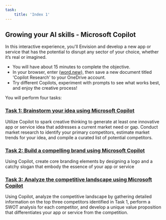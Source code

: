 ```yaml
---
task:
    title: 'Index 1'
---
```


## Growing your AI skills - Microsoft Copilot

In this interactive experience, you'll Envision and develop a new app or service that has the potential to disrupt any sector of your choice, whether it’s real or imagined. 

- You will have about 15 minutes to complete the objective.
- In your browser, enter (<a href="https://word.new" target="_blank">word.new</a>), then save a new document titled 'Copilot Research' to your OneDrive account.
- Try different Copilots, experiment with prompts to see what works best, and enjoy the creative process!

You will perform four tasks:

### [Task 1: Brainstorm your idea using Microsoft Copilot](https://microsoftlearning.github.io/Microsoft-Copilot-Immersion-Experience-GOV/Instructions/Labs/Gov_Unlicensed/Task_1.html)

Utilize Copilot to spark creative thinking to generate at least one innovative app or service idea that addresses a current market need or gap. Conduct market research to identify your primary competitors, estimate market trends for your idea, and compile a curated list of potential competitors.

### [Task 2: Build a compelling brand using Microsoft Copilot](https://microsoftlearning.github.io/Microsoft-Copilot-Immersion-Experience-GOV/Instructions/Labs/Gov_Unlicensed/Task_2.html)

Using Copilot, create core branding elements by designing a logo and a catchy slogan that embody the essence of your app or service

### [Task 3: Analyze the competitive landscape using Microsoft Copilot](https://microsoftlearning.github.io/Microsoft-Copilot-Immersion-Experience-GOV/Instructions/Labs/Gov_Unlicensed/Task_3.html)

Using Copilot, analyze the competitive landscape by gathering detailed information on the top three competitors identified in Task 1, perform a SWOT analysis for each competitor, and develop a unique value proposition that differentiates your app or service from the competition.
